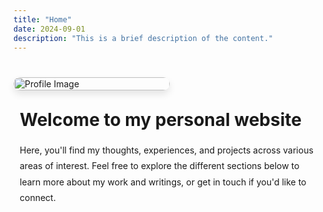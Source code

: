 ```yaml
---
title: "Home"
date: 2024-09-01
description: "This is a brief description of the content."
---
```


<div style="display: flex; align-items: center; gap: 20px; margin-top: 40px; flex-wrap: wrap;">
    <!-- Left: Image -->
    <div style="flex: 1 1 250px; max-width: 250px;">
        <img src="/images/p.jpeg" alt="Profile Image" style="width: 100%; height: auto; border-radius: 12px; box-shadow: 0 6px 12px rgba(0, 0, 0, 0.1);">
    </div>
    <!-- Right: Content -->
    <div style="flex: 2 1 500px; padding: 10px;">
        <h1 style="margin-top: 0;">Welcome to my personal website</h1>
        <p style="line-height: 1.8;">
            Here, you'll find my thoughts, experiences, and projects across various areas of interest. Feel free to explore the different sections below to learn more about my work and writings, or get in touch if you'd like to connect.
        </p>
    </div>
</div>

<style>
  @media (max-width: 768px) {
    div[style*="display: flex"] {
      flex-direction: column; /* Stack vertically on mobile */
      align-items: center; /* Center the content */
      text-align: center;
    }

    div[style*="flex: 1 1 250px;"] {
      max-width: 80%; /* Image will take up 80% of screen width on mobile */
      margin: 0 auto; /* Center the image */
    }

    div[style*="flex: 2 1 500px;"] {
      width: 90%; /* Content will take up 90% of screen width on mobile */
      padding: 0;
    }
  }
</style>
